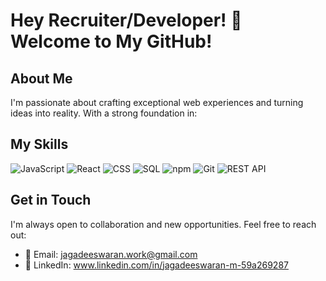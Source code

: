 # Hey Recruiter/Developer! 👋 Welcome to My GitHub!

## About Me
I'm passionate about crafting exceptional web experiences and turning ideas into reality. With a strong foundation in:

## My Skills 

<div display="flex">
  <img src="https://img.shields.io/badge/javascript-%23323330.svg?style=for-the-badge&logo=javascript&logoColor=%23F7DF1E" alt="JavaScript" />
<img src="https://img.shields.io/badge/React-2021.0.0-61DAFB?style=for-the-badge&logo=react](https://img.shields.io/badge/react-%2320232a.svg?style=for-the-badge&logo=react&logoColor=%2361DAFB)" alt="React" />
<img src="https://img.shields.io/badge/CSS-154360?style=for-the-badge&logo=css3" alt="CSS" />
<img src="https://img.shields.io/badge/SQL-3F57C1?style=for-the-badge&logo=sql" alt="SQL" />
<img src="https://img.shields.io/badge/npm-6EB424?style=for-the-badge&logo=npm" alt="npm" />
<img src="https://img.shields.io/badge/Git-F05032?style=for-the-badge&logo=git" alt="Git" />
<img src="https://img.shields.io/badge/REST_API-E0274C?style=for-the-badge&logo=restapi" alt="REST API" />

</div>

## Get in Touch
I'm always open to collaboration and new opportunities. Feel free to reach out:

- 📧 Email: jagadeeswaran.work@gmail.com
- 💼 LinkedIn: www.linkedin.com/in/jagadeeswaran-m-59a269287


